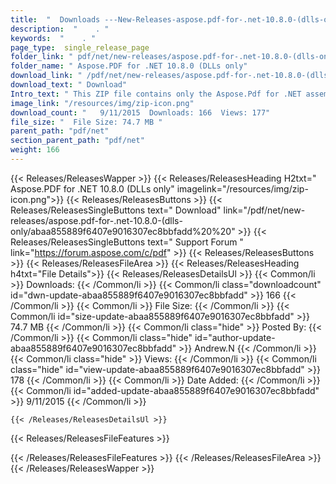 ```yaml
---
title:  "  Downloads ---New-Releases-aspose.pdf-for-.net-10.8.0-(dlls-only . " 
description:  "    . " 
keywords:  "    . " 
page_type:  single_release_page
folder_link: " pdf/net/new-releases/aspose.pdf-for-.net-10.8.0-(dlls-only/"
folder_name: " Aspose.PDF for .NET 10.8.0 (DLLs only"
download_link: " /pdf/net/new-releases/aspose.pdf-for-.net-10.8.0-(dlls-only/abaa855889f6407e9016307ec8bbfadd"
download_text: " Download"
Intro_text: " This ZIP file contains only the Aspose.Pdf for .NET assemblies. The assemblies a..."
image_link: "/resources/img/zip-icon.png"
download_count: "   9/11/2015  Downloads: 166  Views: 177"
file_size: "  File Size: 74.7 MB "
parent_path: "pdf/net"
section_parent_path: "pdf/net"
weight: 166 
---
```


{{< Releases/ReleasesWapper >}}
  {{< Releases/ReleasesHeading H2txt=" Aspose.PDF for .NET 10.8.0 (DLLs only" imagelink="/resources/img/zip-icon.png">}}
  {{< Releases/ReleasesButtons >}}
    {{< Releases/ReleasesSingleButtons text=" Download" link="/pdf/net/new-releases/aspose.pdf-for-.net-10.8.0-(dlls-only/abaa855889f6407e9016307ec8bbfadd%20%20" >}}
    {{< Releases/ReleasesSingleButtons text=" Support Forum " link="https://forum.aspose.com/c/pdf" >}}
  {{< Releases/ReleasesButtons >}}
  {{< Releases/ReleasesFileArea >}}
    {{< Releases/ReleasesHeading h4txt="File Details">}}
    {{< Releases/ReleasesDetailsUl >}}
            {{< Common/li  >}} Downloads: {{< /Common/li >}} 
      {{< Common/li class="downloadcount" id="dwn-update-abaa855889f6407e9016307ec8bbfadd" >}} 166 {{< /Common/li >}} 
      {{< Common/li  >}} File Size: {{< /Common/li >}} 
      {{< Common/li id="size-update-abaa855889f6407e9016307ec8bbfadd" >}} 74.7 MB {{< /Common/li >}} 
      {{< Common/li  class="hide" >}} Posted By: {{< /Common/li >}} 
      {{< Common/li class="hide" id="author-update-abaa855889f6407e9016307ec8bbfadd" >}} Andrew.N {{< /Common/li >}} 
      {{< Common/li class="hide"  >}} Views: {{< /Common/li >}} 
      {{< Common/li class="hide" id="view-update-abaa855889f6407e9016307ec8bbfadd" >}} 178 {{< /Common/li >}} 
      {{< Common/li  >}} Date Added: {{< /Common/li >}} 
      {{< Common/li id="added-update-abaa855889f6407e9016307ec8bbfadd" >}} 9/11/2015 {{< /Common/li >}} 

    {{< /Releases/ReleasesDetailsUl >}}

  {{< Releases/ReleasesFileFeatures >}}
      
  {{< /Releases/ReleasesFileFeatures >}}
 {{< /Releases/ReleasesFileArea >}}
{{< /Releases/ReleasesWapper >}}


